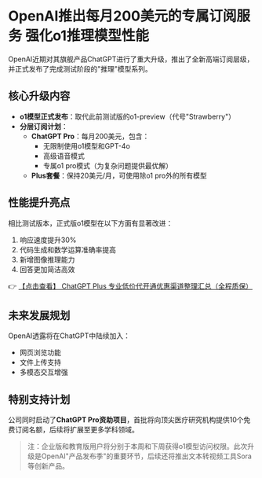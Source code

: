# OpenAI推出每月200美元的专属订阅服务 强化o1推理模型性能

OpenAI近期对其旗舰产品ChatGPT进行了重大升级，推出了全新高端订阅层级，并正式发布了完成测试阶段的"推理"模型系列。

## 核心升级内容

- **o1模型正式发布**：取代此前测试版的o1-preview（代号"Strawberry"）
- **分层订阅计划**：
  - **ChatGPT Pro**：每月200美元，包含：
    - 无限制使用o1模型和GPT-4o
    - 高级语音模式
    - 专属o1 pro模式（为复杂问题提供最优解）
  - **Plus套餐**：保持20美元/月，可使用除o1 pro外的所有模型

## 性能提升亮点

相比测试版本，正式版o1模型在以下方面有显著改进：

1. 响应速度提升30%
2. 代码生成和数学运算准确率提高
3. 新增图像推理能力
4. 回答更加简洁高效

👉 [【点击查看】 ChatGPT Plus 专业低价代开通优惠渠道整理汇总（全程质保）](https://bit.ly/DaiKai)

## 未来发展规划

OpenAI透露将在ChatGPT中陆续加入：
- 网页浏览功能
- 文件上传支持
- 多模态交互增强

## 特别支持计划

公司同时启动了**ChatGPT Pro资助项目**，首批将向顶尖医疗研究机构提供10个免费订阅名额，后续将扩展至更多学科领域。

> 注：企业版和教育版用户将分别于本周和下周获得o1模型访问权限。此次升级是OpenAI"产品发布季"的重要环节，后续还将推出文本转视频工具Sora等创新产品。